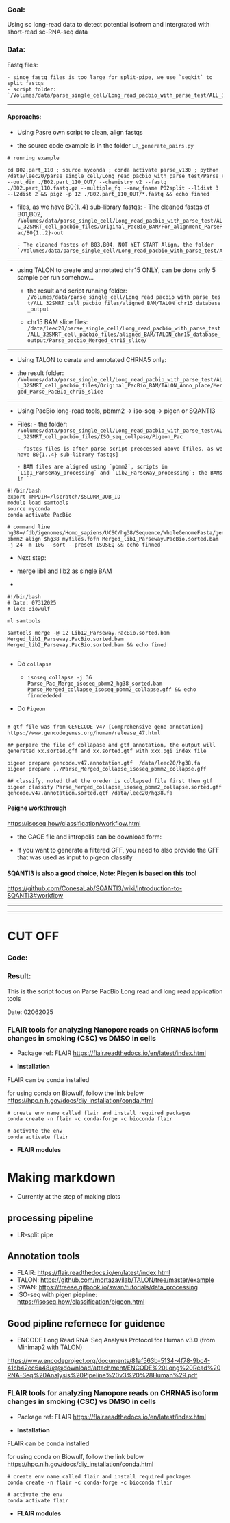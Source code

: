 ### Goal: 

Using sc long-read data to detect potential isofrom and intergrated with short-read sc-RNA-seq data



### Data: 

Fastq files: 

    - since fastq files is too large for split-pipe, we use `seqkit` to split fastqs
    - script folder: `/Volumes/data/parse_single_cell/Long_read_pacbio_with_parse_test/ALL_32SMRT_cell_pacbio_files/Fastqs`

    
------

#### Approachs:

- Using Pasre own script to clean, align fastqs

- the source code example is in the folder `LR_generate_pairs.py`

```
# running example

cd B02.part_110 ; source myconda ; conda activate parse_v130 ; python /data/leec20/parse_single_cell/Long_read_pacbio_with_parse_test/Parse_Pacbio_PIPELINE/LR_generate_pairs.py --out_dir ./B02.part_110_OUT/ --chemistry v2 --fastq ./B02.part_110.fastq.gz --multiple_fq --new_fname P02split --l1dist 3 --l2dist 2 && pigz -p 12 ./B02.part_110_OUT/*.fastq && echo finned

```

- files, as we have B0{1..4} sub-library fastqs:
      - The cleaned fastqs of B01,B02, `/Volumes/data/parse_single_cell/Long_read_pacbio_with_parse_test/ALL_32SMRT_cell_pacbio_files/Original_PacBio_BAM/For_alignment_ParsePac/B0{1..2}-out`

      - The cleaned fastqs of B03,B04, NOT YET START Align, the folder `/Volumes/data/parse_single_cell/Long_read_pacbio_with_parse_test/ALL_32SMRT_cell_pacbio_files/Original_PacBio_BAM/Lib2_fastqs_and_aligned_BAMs/B0{3..4}_barcode_head.fastq.gz`


------

- using TALON to create and annotated chr15 ONLY, can be done only 5 sample per run somehow...
    
  - the result and script running folder: `/Volumes/data/parse_single_cell/Long_read_pacbio_with_parse_test/ALL_32SMRT_cell_pacbio_files/aligned_BAM/TALON_chr15_database_output`
    
  - chr15 BAM slice files: `/data/leec20/parse_single_cell/Long_read_pacbio_with_parse_test/ALL_32SMRT_cell_pacbio_files/aligned_BAM/TALON_chr15_database_output/Parse_pacbio_Merged_chr15_slice/`

------

- Using TALON to cerate and annotated CHRNA5 only:

- the result folder: `/Volumes/data/parse_single_cell/Long_read_pacbio_with_parse_test/ALL_32SMRT_cell_pacbio_files/Original_PacBio_BAM/TALON_Anno_place/Merged_Parse_PacBIo_chr15_slice`

------

- Using PacBio long-read tools, pbmm2 -> iso-seq -> pigen or SQANTI3 
- Files:
      - the folder: `/Volumes/data/parse_single_cell/Long_read_pacbio_with_parse_test/ALL_32SMRT_cell_pacbio_files/ISO_seq_collpase/Pigeon_Pac`
   
      - fastqs files is after parse script preocessed above [files, as we have B0{1..4} sub-library fastqs]
  
      - BAM files are aligned using `pbmm2`, scripts in `Lib1_ParseWay_processing` and `Lib2_ParseWay_processing`; the BAMs in ``

```
#!/bin/bash
export TMPDIR=/lscratch/$SLURM_JOB_ID
module load samtools
source myconda
conda activate PacBio

# command line
hg38=/fdb/igenomes/Homo_sapiens/UCSC/hg38/Sequence/WholeGenomeFasta/genome.fa
pbmm2 align $hg38 myfiles.fofn Merged_lib1_Parseway.PacBio.sorted.bam -j 24 -m 10G --sort --preset ISOSEQ && echo finned

```


  - Next step:

  - merge lib1 and lib2 as single BAM
  - 
```
#!/bin/bash
# Date: 07312025
# loc: Biowulf

ml samtools

samtools merge -@ 12 Lib12_Parseway.PacBio.sorted.bam Merged_lib1_Parseway.PacBio.sorted.bam Merged_lib2_Parseway.PacBio.sorted.bam && echo fined


```
   
  - Do `collapse`
      
      - `isoseq collapse -j 36 Parse_Pac_Merge_isoseq_pbmm2_hg38_sorted.bam Parse_Merged_collapse_isoseq_pbmm2_collapse.gff && echo finndededed`
  - Do `Pigeon`

```

# gtf file was from GENECODE V47 [Comprehensive gene annotation]
https://www.gencodegenes.org/human/release_47.html

## perpare the file of collapase and gtf annotation, the output will generated xx.sorted.gff and xx.sorted.gtf with xxx.pgi index file

pigeon prepare gencode.v47.annotation.gtf  /data/leec20/hg38.fa
pigeon prepare ../Parse_Merged_collapse_isoseq_pbmm2_collapse.gff

## classify, noted that the oreder is collapsed file first then gtf 
pigeon classify Parse_Merged_collapse_isoseq_pbmm2_collapse.sorted.gff gencode.v47.annotation.sorted.gtf /data/leec20/hg38.fa

```


#### Peigne workthrough
https://isoseq.how/classification/workflow.html

- the CAGE file and intropolis can be download form:





- If you want to generate a filtered GFF, you need to also provide the GFF that was used as input to pigeon classify


#### SQANTI3 is also a good choice, Note: Piegen is based on this tool

https://github.com/ConesaLab/SQANTI3/wiki/Introduction-to-SQANTI3#workflow




----
----
# CUT OFF 

### Code:


### Result:

This is the script focus on Parse PacBio Long read and long read
application tools

Date: 02062025

### FLAIR tools for analyzing Nanopore reads on CHRNA5 isoform changes in smoking (CSC) vs DMSO in cells

-   Package ref: FLAIR
    <https://flair.readthedocs.io/en/latest/index.html>

-   **Installation**

FLAIR can be conda installed

for using conda on Biowulf, follow the link below
<https://hpc.nih.gov/docs/diy_installation/conda.html>

```         
# create env name called flair and install required packages
conda create -n flair -c conda-forge -c bioconda flair

# activate the env
conda activate flair
```

-   **FLAIR modules**

# Making markdown
- Currently at the step of making plots

## processing pipeline
  - LR-split pipe

## Annotation tools
  - FLAIR: https://flair.readthedocs.io/en/latest/index.html
  - TALON: https://github.com/mortazavilab/TALON/tree/master/example
  - SWAN: https://freese.gitbook.io/swan/tutorials/data_processing
  - ISO-seq with pigen piepline: https://isoseq.how/classification/pigeon.html

## Good pipline refernece for guidence 
- ENCODE Long Read RNA-Seq Analysis Protocol for Human v3.0 (from Minimap2 with TALON)

https://www.encodeproject.org/documents/81af563b-5134-4f78-9bc4-41cb42cc6a48/@@download/attachment/ENCODE%20Long%20Read%20RNA-Seq%20Analysis%20Pipeline%20v3%20%28Human%29.pdf

### FLAIR tools for analyzing Nanopore reads on CHRNA5 isoform changes in smoking (CSC) vs DMSO in cells

-   Package ref: FLAIR
    <https://flair.readthedocs.io/en/latest/index.html>

-   **Installation**

FLAIR can be conda installed

for using conda on Biowulf, follow the link below
<https://hpc.nih.gov/docs/diy_installation/conda.html>

```         
# create env name called flair and install required packages
conda create -n flair -c conda-forge -c bioconda flair

# activate the env
conda activate flair
```

-   **FLAIR modules**
